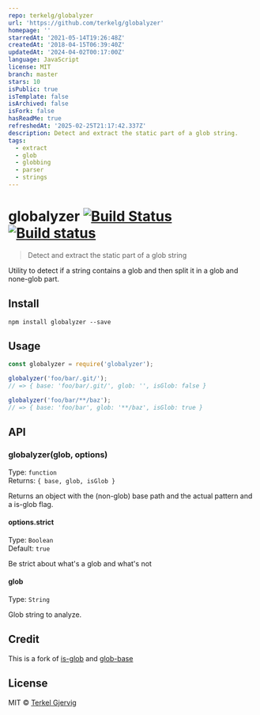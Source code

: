 ```yaml
---
repo: terkelg/globalyzer
url: 'https://github.com/terkelg/globalyzer'
homepage: ''
starredAt: '2021-05-14T19:26:48Z'
createdAt: '2018-04-15T06:39:40Z'
updatedAt: '2024-04-02T00:17:00Z'
language: JavaScript
license: MIT
branch: master
stars: 10
isPublic: true
isTemplate: false
isArchived: false
isFork: false
hasReadMe: true
refreshedAt: '2025-02-25T21:17:42.337Z'
description: Detect and extract the static part of a glob string.
tags:
  - extract
  - glob
  - globbing
  - parser
  - strings
---
```


# globalyzer [![Build Status](https://travis-ci.org/terkelg/globalyzer.svg?branch=master)](https://travis-ci.org/terkelg/globalyzer)[![Build status](https://ci.appveyor.com/api/projects/status/0xqnmxt99rsnnjqh?svg=true)](https://ci.appveyor.com/project/terkelg/globalyzer)

>  Detect and extract the static part of a glob string

Utility to detect if a string contains a glob and then split it in a glob and none-glob part.

## Install

```
npm install globalyzer --save
```

## Usage

```js
const globalyzer = require('globalyzer');

globalyzer('foo/bar/.git/');
// => { base: 'foo/bar/.git/', glob: '', isGlob: false }

globalyzer('foo/bar/**/baz');
// => { base: 'foo/bar', glob: '**/baz', isGlob: true }
```


## API

### globalyzer(glob, options)

Type: `function`<br>
Returns: `{ base, glob, isGlob }`

Returns an object with the (non-glob) base path and the actual pattern and a is-glob flag.

#### options.strict

Type: `Boolean`<br>
Default: `true`

Be strict about what's a glob and what's not


#### glob

Type: `String`

Glob string to analyze.


## Credit

This is a fork of [is-glob](https://github.com/micromatch/is-glob) and [glob-base](https://github.com/micromatch/glob-base)


## License

MIT © [Terkel Gjervig](https://terkel.com)
